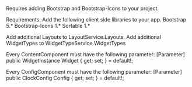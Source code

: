 ﻿Requires adding Bootstrap and Bootstrap-Icons to your project.

Requirements:
Add the following client side libraries to your app.
Bootstrap 5.*
Bootstrap-Icons 1.*
Sortable 1.*

Add additional Layouts to LayoutService.Layouts.
Add additional WidgetTypes to WidgetTypeService.WidgetTypes

Every ContentComponent must have the following parameter:
[Parameter] public WidgetInstance Widget { get; set; } = default!;

Every ConfigComponent must have the following parameter:
[Parameter] public ClockConfig Config { get; set; } = default!;